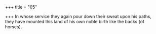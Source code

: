 +++
title = "05"

+++
In whose service they again pour down their sweat upon his paths, they have mounted this land of his own noble birth like the backs (of  horses).  